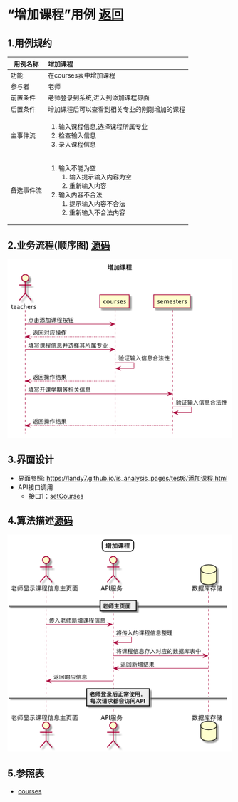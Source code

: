 # “增加课程”用例 [返回](../README.md)

## 1.用例规约

|用例名称|增加课程|
|-------|:-------------|
|功能|在courses表中增加课程|
|参与者|老师|
|前置条件|老师登录到系统,进入到添加课程界面|
|后置条件|增加课程后可以查看到相关专业的刚刚增加的课程|
|主事件流|<ol><li>输入课程信息,选择课程所属专业</li><li>检查输入信息</li><li>录入课程信息</li></ol>|
|备选事件流|<ol><li>输入不能为空<ol><li>输入提示输入内容为空</li><li>重新输入内容</li></ol></li><li>输入内容不合法<ol><li>提示输入内容不合法</li><li>重新输入不合法内容</li></ol></li></ol>|



## 2.业务流程(顺序图) [源码](../sequence/增加课程.md)
![增加课程](/out/test6/sequence/增加课程/增加课程.png)

## 3.界面设计
- 界面参照: https://landy7.github.io/is_analysis_pages/test6/添加课程.html
- API接口调用
    - 接口1：[setCourses](../接口/setCourses.md)
## 4.算法描述[源码](../sequence/增加课程1.md)
![增加课程](/out/test6/sequence/增加课程1/增加课程1.png)


## 5.参照表
- [courses](../数据库设计.md/#courses)